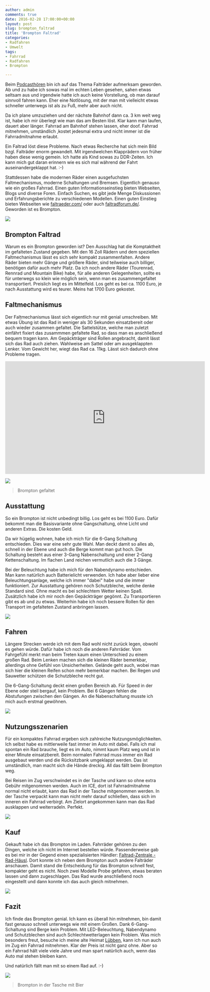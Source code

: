```yaml
---
author: admin
comments: true
date: 2016-02-28 17:00:00+00:00
layout: post
slug: brompton_faltrad
title: 'Brompton Faltrad'
categories:
- Radfahren
- Umwelt
tags:
- Fahrrad
- Radfahren
- Brompton

---
```


Beim [Podcasthören](http://freakshow.fm/fs163-mentale-menopause) bin ich auf das Thema Falträder aufmerksam geworden. Ab und zu habe ich sowas mal im echten Leben gesehen, sahen etwas seltsam aus und irgendwie hatte ich auch keine Vorstellung, ob man darauf sinnvoll fahren kann. Eher eine Notlösung, mit der man mit vielleicht etwas schneller unterwegs ist als zu Fuß, mehr aber auch nicht.

Da ich plane umzuziehen und der nächste Bahnhof dann ca. 3 km weit weg ist, habe ich mir überlegt wie man das am Besten löst. Klar kann man laufen, dauert aber länger. Fahrrad am Bahnhof stehen lassen, eher doof. Fahrrad mitnehmen, umständlich ,kostet jedesmal extra und nicht immer ist die Fahrradmitnahme erlaubt.

Ein Faltrad löst diese Probleme. Nach etwas Recherche hat sich mein Bild bzgl. Falträder enorm gewandelt. Mit irgendwelchen Klapprädern von früher haben diese wenig gemein. Ich hatte als Kind sowas zu DDR-Zeiten. Ich kann mich gut daran erinnern wie es sich mal während der Fahrt auseinandergeklappt hat. :-)

Stattdessen habe die modernen Räder einen ausgefuchsten Faltmechanismus, moderne Schaltungen und Bremsen. Eigentlich genauso wie ein großes Fahrrad. Einen guten Informationseinstieg bieten Webseiten, Blogs und diverse Foren. Einfach Suchen, es gibt jede Menge Diskussionen und Erfahrungsberichte zu verschiedenen Modellen. Einen guten Einstieg bieten Webseiten wie [faltraeder.com/](http://www.faltraeder.com/) oder auch [faltradforum.de/](http://faltradforum.de/). Geworden ist es Brompton.

![](/assets/uploads/2016/2/brompton1.jpg)

## Brompton Faltrad

Warum es ein Brompton geworden ist? Den Ausschlag hat die Komptaktheit im gefalteten Zustand gegeben. Mit den 16 Zoll Rädern und dem speziellen Faltmechanismus lässt es sich sehr kompakt zusammenfalten. Andere Räder bieten mehr Gänge und größere Räder, sind teilweise auch billiger, benötigen dafür auch mehr Platz. Da ich noch andere Räder (Tourenrad, Rennrad und Mountain Bike) habe, für alle anderen Gelegenheiten, sollte es für unterwegs so klein wie möglich sein, wenn man es zusammengefaltet transportiert. 
Preislich liegt es im Mittelfeld. Los geht es bei ca. 1100 Euro, je nach Ausstattung wird es teurer. Meins hat 1700 Euro gekostet.


## Faltmechanismus

Der Faltmechanismus lässt sich eigentlich nur mit genial umschreiben. Mit etwas Übung ist das Rad in weniger als 30 Sekunden einsatzbereit oder auch wieder zusammen gefaltet. Die Sattelstütze, welche man zuletzt einfährt fixiert das zusammmen gefaltete Rad, so dass man es anschließend bequem tragen kann. Am Gepäckträger sind Rollen angebracht, damit lässt sich das Rad auch ziehen. Wahlweise am Sattel oder am ausgeklappten Lenker. Vom Gewicht her, wiegt das Rad ca. 11kg. Lässt sich dadurch ohne Probleme tragen.

<iframe width="640" height="360" src="https://www.youtube.com/embed/ehYzR2B5c8s" frameborder="0" allowfullscreen></iframe>


![](/assets/uploads/2016/2/brompton5.jpg)

<blockquote>Brompton gefaltet</blockquote>

## Ausstattung

So ein Brompton ist nicht unbedingt billig. Los geht es bei 1100 Euro. Dafür bekommt man die Basisvariante ohne Gangschaltung, ohne Licht und anderen Extras. Die kosten Geld.

Da wir hügelig wohnen, habe ich mich für die 6-Gang Schaltung entschieden. Dies war eine sehr gute Wahl. Man deckt damit so alles ab, schnell in der Ebene und auch die Berge kommt man gut hoch. Die Schaltung besteht aus einer 3-Gang Nabenschaltung und einer 2-Gang Kettenschaltung. Im flachen Land reichen vermutlich auch die 3 Gänge.

Bei der Beleuchtung habe ich mich für den Nabendynamo entschieden. Man kann natürlich auch Batterielicht verwenden. Ich habe aber lieber eine Beleuchtungsanlage, welche ich immer "dabei" habe und die immer funktioniert. Zur Ausstattung gehören noch Schutzbleche, welche denke Standard sind. Ohne macht es bei schlechtem Wetter keinen Spaß. Zusätzlich habe ich mir noch den Gepäckträger gegönnt. Zu Transportieren gibt es ab und zu etwas. Weiterhin habe ich noch bessere Rollen für den Transport im gefalteten Zustand anbringen lassen. 

![](/assets/uploads/2016/2/brompton2.jpg)

## Fahren

Längere Strecken werde ich mit dem Rad wohl nicht zurück legen, obwohl es gehen würde. Dafür habe ich noch die anderen Fahrräder. Vom Fahrgefühl merkt man beim Treten kaum einen Unterschied zu einem großen Rad. Beim Lenken machen sich die kleinen Räder bemerkbar, allerdings ohne Gefühl von Unsicherheiten. Gelände geht auch, wobei man sich hier die kleinen Reifen schon mehr bemerkbar machen. Bei Regen und Sauwetter schützen die Schutzbleche recht gut. 

Die 6-Gang-Schaltung deckt einen großen Bereich ab. Für Speed in der Ebene oder steil bergauf, kein Problem. Bei 6 Gängen fehlen die Abstufungen zwischen den Gängen. An die Nabenschaltung musste ich mich auch erstmal gewöhnen.

![](/assets/uploads/2016/2/brompton3.jpg)

## Nutzungsszenarien

Für ein kompaktes Fahrrad ergeben sich zahlreiche Nutzungsmöglichkeiten. Ich selbst habe es mittlerweile fast immer im Auto mit dabei. Falls ich mal spontan ein Rad brauche, liegt es im Auto, nimmt kaum Platz weg und ist in einer Minute einsatzbereit. Beim normalen Fahrrad muss immer ein Rad ausgebaut werden und die Rücksitzbank umgeklappt werden. Das ist umständlich, man macht sich die Hände dreckig. All das fällt beim Brompton weg.

Bei Reisen im Zug verschwindet es in der Tasche und kann so ohne extra Gebühr mitgenommen werden. Auch im ICE, dort ist Fahrradmitnahme normal nicht erlaubt, kann das Rad in der Tasche mitgenommen werden. In der Tasche verpackt kann man nicht mehr darauf schließen, dass sich im inneren ein Fahrrad verbirgt. Am Zielort angekommen kann man das Rad ausklappen und weiterradeln. Perfekt. 

![](/assets/uploads/2016/2/brompton4.jpg)

## Kauf

Gekauft habe ich das Brompton im Laden. Fahrräder gehören zu den Dingen, welche ich nicht im Internet bestellen würde. Passenderweise gab es bei mir in der Gegend einen spezialisierten Händler: [Faltrad-Zentrale - Rad-Häusl](http://www.faltraeder.com/). Dort konnte ich neben dem Brompton auch andere Falträder anschauen. Damit stand die Entscheidung für das Brompton schnell fest, kompakter geht es nicht. Noch zwei Modelle Probe gefahren, etwas beraten lassen und dann zugeschlagen. Das Rad wurde anschließend noch eingestellt und dann konnte ich das auch gleich mitnehmen.

![](/assets/uploads/2016/2/brompton5.jpg)

## Fazit

Ich finde das Brompton genial. Ich kann es überall hin mitnehmen, bin damit fast genauso schnell unterwegs wie mit einem Großen. Dank 6-Gang-Schaltung sind Berge kein Problem. Mit LED-Beleuchtung, Nabendynamo und Schutzblechen sind auch Schlechtwetterlagen kein Problem. Was mich besonders freut, besuche ich meine alte Heimat [Lübben](http://www.luebben.de/), kann ich nun auch im Zug ein Fahrrad mitnehmen. Klar der Preis ist nicht ganz ohne. Aber so ein Fahrrad hält viele viele Jahre und man spart natürlich auch, wenn das Auto mal stehen bleiben kann.

Und natürlich fällt man mit so einem Rad auf. :-)


![](/assets/uploads/2016/2/brompton6.jpg)

<blockquote>Brompton in der Tasche mit Bier</blockquote>